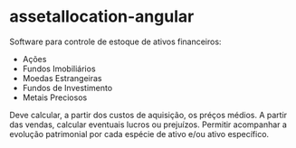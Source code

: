 # assetallocation-angular

Software para controle de estoque de ativos financeiros:

* Ações
* Fundos Imobiliários
* Moedas Estrangeiras
* Fundos de Investimento
* Metais Preciosos

Deve calcular, a partir dos custos de aquisição, os préços médios. A partir das vendas, calcular eventuais lucros ou prejuízos. Permitir acompanhar a evolução patrimonial por cada espécie de ativo e/ou ativo específico.
